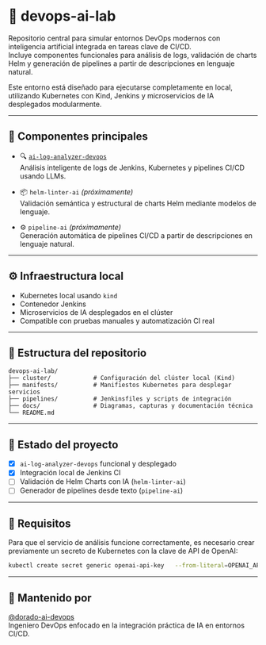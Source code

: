 
# 🧪 devops-ai-lab

Repositorio central para simular entornos DevOps modernos con inteligencia artificial integrada en tareas clave de CI/CD.  
Incluye componentes funcionales para análisis de logs, validación de charts Helm y generación de pipelines a partir de descripciones en lenguaje natural.

Este entorno está diseñado para ejecutarse completamente en local, utilizando Kubernetes con Kind, Jenkins y microservicios de IA desplegados modularmente.

---

## 🧱 Componentes principales

- 🔍 [`ai-log-analyzer-devops`](https://github.com/dorado-ai-devops/ai-log-analyzer-devops)  
  Análisis inteligente de logs de Jenkins, Kubernetes y pipelines CI/CD usando LLMs.

- 📦 `helm-linter-ai` *(próximamente)*  
  Validación semántica y estructural de charts Helm mediante modelos de lenguaje.

- ⚙️ `pipeline-ai` *(próximamente)*  
  Generación automática de pipelines CI/CD a partir de descripciones en lenguaje natural.

---

## ⚙️ Infraestructura local

- Kubernetes local usando `kind`
- Contenedor Jenkins
- Microservicios de IA desplegados en el clúster
- Compatible con pruebas manuales y automatización CI real

---

## 📂 Estructura del repositorio

```
devops-ai-lab/
├── cluster/            # Configuración del clúster local (Kind)
├── manifests/          # Manifiestos Kubernetes para desplegar servicios
├── pipelines/          # Jenkinsfiles y scripts de integración
├── docs/               # Diagramas, capturas y documentación técnica
└── README.md
```

---

## 📌 Estado del proyecto

- [x] `ai-log-analyzer-devops` funcional y desplegado
- [x] Integración local de Jenkins CI
- [ ] Validación de Helm Charts con IA (`helm-linter-ai`)
- [ ] Generador de pipelines desde texto (`pipeline-ai`)

---

## 🔐 Requisitos

Para que el servicio de análisis funcione correctamente, es necesario crear previamente un secreto de Kubernetes con la clave de API de OpenAI:

```bash
kubectl create secret generic openai-api-key   --from-literal=OPENAI_API_KEY=sk-xxx   -n devops-ai
```

---

## 👤 Mantenido por

[@dorado-ai-devops](https://github.com/dorado-ai-devops)  
Ingeniero DevOps enfocado en la integración práctica de IA en entornos CI/CD.
